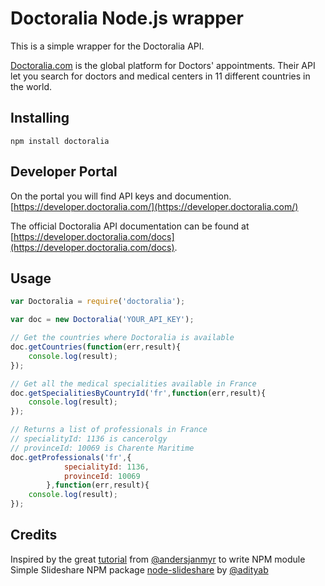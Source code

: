 # Doctoralia Node.js wrapper

This is a simple wrapper for the Doctoralia API.

[Doctoralia.com](http://doctoralia.com) is the global platform for Doctors' appointments. Their API let you search for doctors and medical centers in 11 different countries in the world.

## Installing

`npm install doctoralia`

## Developer Portal

On the portal you will find API keys and documention.[https://developer.doctoralia.com/](https://developer.doctoralia.com/)

The official Doctoralia API documentation can be found at [https://developer.doctoralia.com/docs](https://developer.doctoralia.com/docs).

## Usage

```js
var Doctoralia = require('doctoralia');

var doc = new Doctoralia('YOUR_API_KEY');

// Get the countries where Doctoralia is available
doc.getCountries(function(err,result){
    console.log(result);
});

// Get all the medical specialities available in France 
doc.getSpecialitiesByCountryId('fr',function(err,result){
	console.log(result);
});

// Returns a list of professionals in France 
// specialityId: 1136 is cancerolgy
// provinceId: 10069 is Charente Maritime
doc.getProfessionals('fr',{
            specialityId: 1136,
            provinceId: 10069
        },function(err,result){
	console.log(result);
});
```

## Credits

Inspired by the great [tutorial](http://anders.janmyr.com/2012/04/writing-node-module.html) from [@andersjanmyr](https://github.com/andersjanmyr) to write NPM module
Simple Slideshare NPM package [node-slideshare](https://github.com/adityab/node-slideshare) by [@adityab](https://github.com/adityab)
